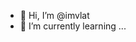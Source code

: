 - 👋 Hi, I’m @imvlat
- 🌱 I’m currently learning ...

<!---
imvlat/imvlat is a ✨ special ✨ repository because its `README.md` (this file) appears on your GitHub profile.
You can click the Preview link to take a look at your changes.
--->
